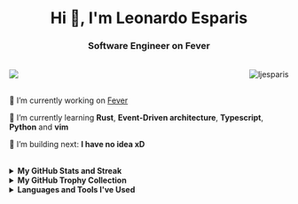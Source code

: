 <h1 align="center">Hi 👋, I'm Leonardo Esparis</h1>
<h3 align="center">Software Engineer on Fever</h3>

</br>

<div>
  <a align="left" href="https://www.linkedin.com/in/leoesparis/"><img src="https://img.shields.io/badge/%20-LeonardoEsparis-black?color=14171A&labelColor=0e76a8&logo=linkedin&logoColor=ffffff" /></a>
  <img align="right" src="https://komarev.com/ghpvc/?username=ljesparis&label=Profile%20views&color=0e75b6&style=flat" alt="ljesparis" /> 
</div>

</br>

🔭 I’m currently working on [Fever](https://feverup.com/)

🌱 I’m currently learning **Rust**, **Event-Driven architecture**, **Typescript**, **Python** and **vim**

🎥 I’m building next: **I have no idea xD**

</br>

<details><summary><b>My GitHub Stats and Streak</b></summary>
</br>
<p align="left"><img src="https://github-readme-stats.vercel.app/api?username=ljesparis&show_icons=true&count_private=true&hide=issues,contribs&theme=radical" alt="GitHub stats" /></p>
<p align="left"><img src="https://streak-stats.demolab.com?user=ljesparis&theme=radical&border_radius=5&date_format=M%20j%5B%2C%20Y%5D&currStreakNum=DD0000" alt="Leonardo Esparis's GitHub streak stats" /></p>
<!-- <p align="center"><img src="https://github-readme-stats-flax-seven-13.vercel.app?user=ljesparis&theme=react&border_radius=5&fire=FF0000&ring=FF0000&currStreakNum=FF0000" alt="Leonardo Esparis's GitHub streak stats" /></p> -->
<!-- <p align="center"><img src="https://github-readme-streak-stats.herokuapp.com?user=ljesparis&theme=react&border_radius=5&fire=FF0000&ring=FF0000&currStreakNum=FF0000" alt="Leonardo Esparis's GitHub streak stats" /></p> -->
</details>

<details><summary><b>My GitHub Trophy Collection</b></summary>
</br>
<p align="left">
  <img src="https://github-profile-trophy.vercel.app/api?username=ljesparis&margin-w=8&column=4&&show_icons=true&title=MultipleLang,Organizations,Repositories,Commits,Followers,PullRequest,Stars,Issues&theme=radical" alt="github trophies"  />
</p>
</details>

<details><summary><b>Languages and Tools I've Used</b></summary>
<br>
<p align="left">
  <img src="https://skillicons.dev/icons?i=python,django,typescript,js,github,git,docker&perline=7" />
</p>
<br><br>
</details>
